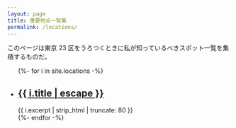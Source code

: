 ```yaml
---
layout: page
title: 重要地点一覧集
permalink: /locations/
---
```


このページは東京 23 区をうろつくときに私が知っているべきスポット一覧を集積するものだ。

<ul class="post-list">
  {%- for i in site.locations -%}
  <li>
    <h2><a class="post-link" href="{{ i.url | relative_url }}">{{ i.title | escape }}</a></h2>
    {{ i.excerpt | strip_html | truncate: 80 }}
  </li>
  {%- endfor -%}
</ul>
